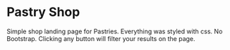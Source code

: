 # Pastry Shop

Simple shop landing page for Pastries. Everything was styled with css. No Bootstrap.
Clicking any button will filter your results on the page.
